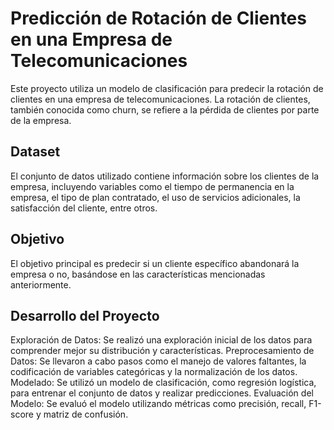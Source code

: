 # Predicción de Rotación de Clientes en una Empresa de Telecomunicaciones

Este proyecto utiliza un modelo de clasificación para predecir la rotación de clientes en una empresa de telecomunicaciones. La rotación de clientes, también conocida como churn, se refiere a la pérdida de clientes por parte de la empresa.

## Dataset

El conjunto de datos utilizado contiene información sobre los clientes de la empresa, incluyendo variables como el tiempo de permanencia en la empresa, el tipo de plan contratado, el uso de servicios adicionales, la satisfacción del cliente, entre otros.

## Objetivo

El objetivo principal es predecir si un cliente específico abandonará la empresa o no, basándose en las características mencionadas anteriormente.

## Desarrollo del Proyecto

Exploración de Datos: Se realizó una exploración inicial de los datos para comprender mejor su distribución y características.
Preprocesamiento de Datos: Se llevaron a cabo pasos como el manejo de valores faltantes, la codificación de variables categóricas y la normalización de los datos.
Modelado: Se utilizó un modelo de clasificación, como regresión logística, para entrenar el conjunto de datos y realizar predicciones.
Evaluación del Modelo: Se evaluó el modelo utilizando métricas como precisión, recall, F1-score y matriz de confusión.

